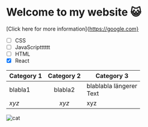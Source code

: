 # Welcome to my website 😺

[Click here for more information]{https://google.com}

- [ ] CSS
- [ ] JavaScriptttttt
- [ ] HTML
- [x] React

| Category 1 | Category 2 | Category 3 |
| -- | :--: | -- |
| blabla1 | blabla2 | blablabla längerer <br> Text |
| *xyz* | _xyz_ | xyz |

![cat](https://upload.wikimedia.org/wikipedia/commons/d/d4/Cat_March_2010-1a.jpg)
